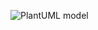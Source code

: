![PlantUML model](http://www.plantuml.com/plantuml/png/XLF1RjH03BtFLxZYG2kHxdqFg1KSGEA0L1NEiucJ7JKPJssdg_uzZiEGiXJ8PJtFxps_yMXlH2FhF8qm2pPj50nlZwf5zhjT6MDUMjSjJRlQRheK1uvJ21-ZneCXqFqiGf27b4kqBiHMYU_qUKI89nIQC3W4zu8CRmP6p66fc-OzN7woFdoD0rw55xMrBcyFDAk9QdSxLyRdt1D4XmUckVnXyOM6b0rTVy47peAyAr7aHDn1oYqnOwl6-bl7PQzPtVycs8nUnJtGhyLzItX2DkuPugmFHo93SCG9iqBFD477L3ewPHYJs8p_SzpfEnvkY-sb5erz1jyXFzci_Og2OExWSKPEAA04UaIekK8bByBwtFiL0yOMqnDA5Qynp5MI8iJSkRL0qdFRYr2zNkQfNPSvlq-Z8kFo73tn53LHXaDi7nP3STcMSBkm1VoNWMbNulMs6N-U96MCpywzsaCzCZxEwSmZ-9T94JWDHmNgjtz3tOidmBoe4yexYAMCpmvsAEwunfEmxSelLobdGoy26cyPQhDlh9wdyGS0)
